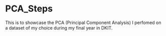 # PCA_Steps
This is to showcase the PCA (Principal Component Analysis) I perfomed on a dataset of my choice during my final year in DKIT.
